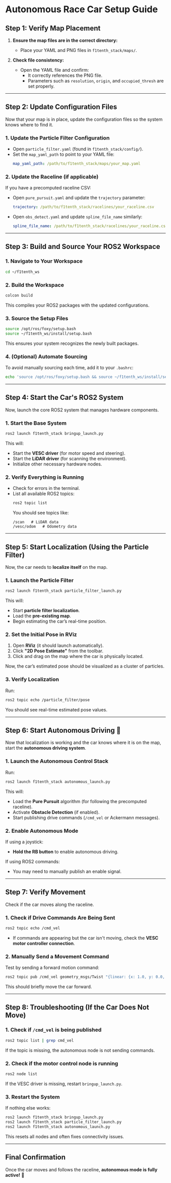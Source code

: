 # **Autonomous Race Car Setup Guide**

## **Step 1: Verify Map Placement**
1. **Ensure the map files are in the correct directory:**  
   - Place your YAML and PNG files in `f1tenth_stack/maps/`.

2. **Check file consistency:**  
   - Open the YAML file and confirm:
     - It correctly references the PNG file.
     - Parameters such as `resolution`, `origin`, and `occupied_thresh` are set properly.

---

## **Step 2: Update Configuration Files**
Now that your map is in place, update the configuration files so the system knows where to find it.

### **1. Update the Particle Filter Configuration**
- Open `particle_filter.yaml` (found in `f1tenth_stack/config/`).
- Set the `map_yaml_path` to point to your YAML file:
  ```yaml
  map_yaml_path: /path/to/f1tenth_stack/maps/your_map.yaml
  ```

### **2. Update the Raceline (if applicable)**
If you have a precomputed raceline CSV:
- Open `pure_pursuit.yaml` and update the `trajectory` parameter:
  ```yaml
  trajectory: /path/to/f1tenth_stack/racelines/your_raceline.csv
  ```
- Open `obs_detect.yaml` and update `spline_file_name` similarly:
  ```yaml
  spline_file_name: /path/to/f1tenth_stack/racelines/your_raceline.csv
  ```

---

## **Step 3: Build and Source Your ROS2 Workspace**
### **1. Navigate to Your Workspace**
```bash
cd ~/f1tenth_ws
```

### **2. Build the Workspace**
```bash
colcon build
```
This compiles your ROS2 packages with the updated configurations.

### **3. Source the Setup Files**
```bash
source /opt/ros/foxy/setup.bash
source ~/f1tenth_ws/install/setup.bash
```
This ensures your system recognizes the newly built packages.

### **4. (Optional) Automate Sourcing**
To avoid manually sourcing each time, add it to your `.bashrc`:
```bash
echo 'source /opt/ros/foxy/setup.bash && source ~/f1tenth_ws/install/setup.bash' >> ~/.bashrc
```

---

## **Step 4: Start the Car's ROS2 System**
Now, launch the core ROS2 system that manages hardware components.

### **1. Start the Base System**
```bash
ros2 launch f1tenth_stack bringup_launch.py
```
This will:
- Start the **VESC driver** (for motor speed and steering).
- Start the **LiDAR driver** (for scanning the environment).
- Initialize other necessary hardware nodes.

### **2. Verify Everything is Running**
- Check for errors in the terminal.
- List all available ROS2 topics:
  ```bash
  ros2 topic list
  ```
  You should see topics like:
  ```
  /scan   # LiDAR data
  /vesc/odom   # Odometry data
  ```

---

## **Step 5: Start Localization (Using the Particle Filter)**
Now, the car needs to **localize itself** on the map.

### **1. Launch the Particle Filter**
```bash
ros2 launch f1tenth_stack particle_filter_launch.py
```
This will:
- Start **particle filter localization**.
- Load the **pre-existing map**.
- Begin estimating the car’s real-time position.

### **2. Set the Initial Pose in RViz**
1. Open **RViz** (it should launch automatically).
2. Click **"2D Pose Estimate"** from the toolbar.
3. Click and drag on the map where the car is physically located.

Now, the car’s estimated pose should be visualized as a cluster of particles.

### **3. Verify Localization**
Run:
```bash
ros2 topic echo /particle_filter/pose
```
You should see real-time estimated pose values.

---

## **Step 6: Start Autonomous Driving 🚗**
Now that localization is working and the car knows where it is on the map, start the **autonomous driving system**.

### **1. Launch the Autonomous Control Stack**
Run:
```bash
ros2 launch f1tenth_stack autonomous_launch.py
```
This will:
- Load the **Pure Pursuit** algorithm (for following the precomputed raceline).
- Activate **Obstacle Detection** (if enabled).
- Start publishing drive commands (`/cmd_vel` or Ackermann messages).

### **2. Enable Autonomous Mode**
If using a joystick:
- **Hold the RB button** to enable autonomous driving.

If using ROS2 commands:
- You may need to manually publish an enable signal.

---

## **Step 7: Verify Movement**
Check if the car moves along the raceline.

### **1. Check if Drive Commands Are Being Sent**
```bash
ros2 topic echo /cmd_vel
```
- If commands are appearing but the car isn't moving, check the **VESC motor controller connection**.

### **2. Manually Send a Movement Command**
Test by sending a forward motion command:
```bash
ros2 topic pub /cmd_vel geometry_msgs/Twist "{linear: {x: 1.0, y: 0.0, z: 0.0}, angular: {x: 0.0, y: 0.0, z: 0.0}}"
```
This should briefly move the car forward.

---

## **Step 8: Troubleshooting (If the Car Does Not Move)**
### **1. Check if `/cmd_vel` is being published**
```bash
ros2 topic list | grep cmd_vel
```
If the topic is missing, the autonomous node is not sending commands.

### **2. Check if the motor control node is running**
```bash
ros2 node list
```
If the VESC driver is missing, restart `bringup_launch.py`.

### **3. Restart the System**
If nothing else works:
```bash
ros2 launch f1tenth_stack bringup_launch.py
ros2 launch f1tenth_stack particle_filter_launch.py
ros2 launch f1tenth_stack autonomous_launch.py
```
This resets all nodes and often fixes connectivity issues.

---

## **Final Confirmation**
Once the car moves and follows the raceline, **autonomous mode is fully active!** 🎉
